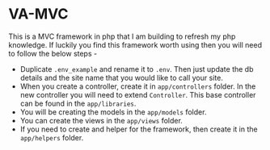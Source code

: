 # VA-MVC
This is a MVC framework in php that I am building to refresh my php knowledge. If luckily you find this framework worth using then you will need to follow the below steps -

 - Duplicate `.env_example` and rename it to `.env`. Then just update the db details and the site name that you would like to call your site.
 - When you create a controller, create it in `app/controllers` folder. In the new controller you will need to extend `Controller`. This base controller can be found in the `app/libraries`.
 - You will be creating the models in the `app/models` folder.
 - You can create the views in the `app/views` folder.
 - If you need to create and helper for the framework, then create it in the `app/helpers` folder.
